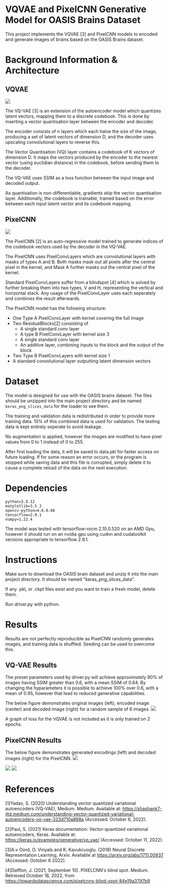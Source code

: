 # VQVAE and PixelCNN Generative Model for OASIS Brains Dataset
This project implements the VQVAE [3] and PixelCNN models to encoded and generate images of brains based on the OASIS Brains dataset.
# Background Information & Architecture
## VQVAE
![](resources/VQVAE-Architecture.png)

The VQ-VAE [3] is an extension of the autoencoder model which quantizes latent vectors, mapping them to a discrete codebook. This is done by inserting a vector quantisation layer between the encoder and decoder.

The encoder consists of n layers which each halve the size of the image, producing a set of latent vectors of dimension D, and the decoder uses upscaling convolutional layers to reverse this.

The Vector Quantisation (VQ) layer contains a codebook of K vectors of dimension D. It maps the vectors produced by the encoder to the nearest vector (using euclidian distance) in the codebook, before sending them to the decoder.

The VQ-VAE uses SSIM as a loss function between the input image and decoded output.

As quantisation is non-differentiable, gradients skip the vector quantisation layer. Additionally, the codebook is trainable, trained based on the error between each input latent vector and its codebook mapping.


## PixelCNN
![](resources/GatedCNN.png)

The PixelCNN [2] is an auto-regressive model trained to generate indices of the codebook vectors used by the decoder in the VQ-VAE.

The PixelCNN uses PixelConvLayers which are convolutional layers with masks of types A and B. Both masks mask out all pixels after the central pixel in the kernel, and Mask A further masks out the central pixel of the kernel.

Standard PixelConvLayers suffer from a blindspot [4] which is solved by further breaking them into two types, V and H, representing the vertical and horizontal stack. Any usage of the PixelConvLayer uses each seperately and combines the result afterwards.

The PixelCNN model has the following structure:
- One Type A PixelConvLayer with kernel covering the full image
- Two ResidualBlocks[2] consisting of
  - A single standard conv layer
  - A type B PixelConvLayer with kernel size 3
  - A single standard conv layer
  - An additive layer, combining inputs to the block and the output of the block
- Two Type B PixelConvLayers with kernel size 1
- A standard convolutional layer outputting latent dimension vectors

# Dataset
The model is designed for use with the OASIS brains dataset. The files should be unzipped into the main project directory and be named `keras_png_slices_data` for the loader to see them.

The training and validation data is redistributed in order to provide more training data. 10% of this combined data is used for validation. The testing data is kept entirely seperate to avoid leakage.

No augmentation is applied, however the images are modified to have pixel values from 0 to 1 instead of 0 to 255. 

After first loading the data, it will be saved to data.pkl for faster access on future loading. If for some reason an error occurs, or the program is stopped while saving data and this file is corrupted, simply delete it to cause a complete reload of the data on the next execution.

# Dependencies
```
python=3.9.12
matplotlib=3.5.3
opencv-python=4.6.0.66
tensorflow=2.9.1
numpy=1.22.4
```
The model was tested with tensorflow-rocm 2.10.0.520 on an AMD Gpu, however it should run on an nvidia gpu using cudnn and cudatoolkit versions appropriate to tensorflow 2.9.1.

# Instructions
Make sure to download the OASIS brain dataset and unzip it into the main project directory. It should be named "keras_png_slices_data".

If any .pkl, or .ckpt files exist and you want to train a fresh model, delete them.

Run driver.py with python.

# Results
Results are not perfectly reproducible as PixelCNN randomly generates images, and training data is shuffled. Seeding can be used to overcome this.
## VQ-VAE Results
The preset parameters used by driver.py will achieve approximately 90% of images having SSIM greater than 0.6, with a mean SSIM of 0.64. By changing the hyparameters it is possible to achieve 100% over 0.6, with a mean of 0.95, however that lead to reduced generative capabilities.

The below figure demonstrates original images (left), encoded image (center) and decoded image (right) for a random sample of 6 images.
![](resources/VQVAE-Demo.png)

A graph of loss for the VQVAE is not included as it is only trained on 2 epochs.

## PixelCNN Results
The below figure demonstrates generated encodings (left) and decoded images (right) for the PixelCNN.
![](resources/PixelCNN-Demo.png)

![](resources/PixelCNN-Loss.png)
![](resources/PixelCNN-Accuracy.png)

# References
[1]Yadav, S. (2020) Understanding vector quantized variational autoencoders (VQ-VAE), Medium. Medium. Available at: https://shashank7-iitd.medium.com/understanding-vector-quantized-variational-autoencoders-vq-vae-323d710a888a (Accessed: October 6, 2022). 

[2]Paul, S. (2021) Keras documentation: Vector-quantized variational autoencoders, Keras. Available at: https://keras.io/examples/generative/vq_vae/ (Accessed: October 11, 2022). 

[3]A.v Oord, O. Vinyals and K. Kavukcuoglu. (2018) Neural Discrete Representation Learning, Arxiv. Available at https://arxiv.org/abs/1711.00937 (Accessed: October 6 2022).

[4]Dafflon, J. (2021, September 10). PIXELCNN's blind spot. Medium. Retrieved October 18, 2022, from https://towardsdatascience.com/pixelcnns-blind-spot-84e19a3797b9 